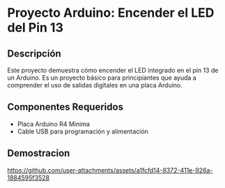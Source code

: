 # Proyecto Arduino: Encender el LED del Pin 13

## Descripción
Este proyecto demuestra cómo encender el LED integrado en el pin 13 de un Arduino. Es un proyecto básico para principiantes que ayuda a comprender el uso de salidas digitales en una placa Arduino.

## Componentes Requeridos
- Placa Arduino R4 Minima
- Cable USB para programación y alimentación

## Demostracion
https://github.com/user-attachments/assets/a1fcfd14-8372-411e-926a-1884595f3528

